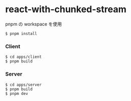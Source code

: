 # react-with-chunked-stream

pnpm の workspace を使用

```
$ pnpm install
```

### Client

```
$ cd apps/client
$ pnpm build
```

### Server

```
$ cd apps/server
$ pnpm build
$ pnpm dev
```
